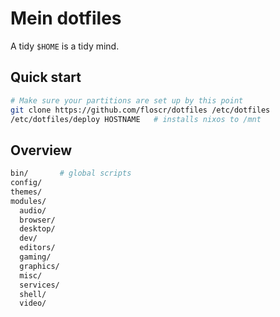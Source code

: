 # Mein dotfiles

A tidy `$HOME` is a tidy mind.

## Quick start

```sh
# Make sure your partitions are set up by this point
git clone https://github.com/floscr/dotfiles /etc/dotfiles
/etc/dotfiles/deploy HOSTNAME   # installs nixos to /mnt
```

## Overview

```sh
bin/       # global scripts
config/
themes/
modules/
  audio/
  browser/
  desktop/
  dev/
  editors/
  gaming/
  graphics/
  misc/
  services/
  shell/
  video/
```
